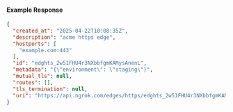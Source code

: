 <!-- Code generated for API Clients. DO NOT EDIT. -->
#### Example Response
```json
{
  "created_at": "2025-04-22T10:08:35Z",
  "description": "acme https edge",
  "hostports": [
    "example.com:443"
  ],
  "id": "edghts_2w51FHU4r3NXbbfgmKAMysAnenL",
  "metadata": "{\"environment\": \"staging\"}",
  "mutual_tls": null,
  "routes": [],
  "tls_termination": null,
  "uri": "https://api.ngrok.com/edges/https/edghts_2w51FHU4r3NXbbfgmKAMysAnenL"
}
